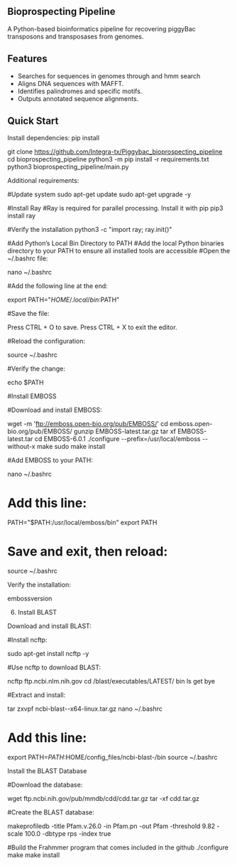 ## Bioprospecting Pipeline
A Python-based bioinformatics pipeline for recovering piggyBac transposons and transposases from genomes.

## Features
- Searches for sequences in genomes through and hmm search
- Aligns DNA sequences with MAFFT.
- Identifies palindromes and specific motifs.
- Outputs annotated sequence alignments.

## Quick Start
Install dependencies:
pip install

git clone https://github.com/Integra-tx/Piggybac_bioprospecting_pipeline
cd bioprospecting_pipeline
python3 -m pip install -r requirements.txt
python3 bioprospecting_pipeline/main.py

Additional requirements:

#Update system
sudo apt-get update
sudo apt-get upgrade -y

#Install Ray
#Ray is required for parallel processing. Install it with pip
pip3 install ray

#Verify the installation
python3 -c "import ray; ray.init()"

#Add Python’s Local Bin Directory to PATH
#Add the local Python binaries directory to your PATH to ensure all installed tools are accessible
#Open the ~/.bashrc file:

nano ~/.bashrc

#Add the following line at the end:

export PATH="$HOME/.local/bin:$PATH"

#Save the file:

Press CTRL + O to save.
Press CTRL + X to exit the editor.

#Reload the configuration:

source ~/.bashrc

#Verify the change:

echo $PATH

#Install EMBOSS

#Download and install EMBOSS:

wget -m 'ftp://emboss.open-bio.org/pub/EMBOSS/'
cd emboss.open-bio.org/pub/EMBOSS/
gunzip EMBOSS-latest.tar.gz
tar xf EMBOSS-latest.tar
cd EMBOSS-6.0.1
./configure --prefix=/usr/local/emboss --without-x
make
sudo make install

#Add EMBOSS to your PATH:

nano ~/.bashrc
# Add this line:
PATH="$PATH:/usr/local/emboss/bin"
export PATH
# Save and exit, then reload:
source ~/.bashrc

Verify the installation:

embossversion

6. Install BLAST

Download and install BLAST:

#Install ncftp:

sudo apt-get install ncftp -y

#Use ncftp to download BLAST:

ncftp ftp.ncbi.nlm.nih.gov
cd /blast/executables/LATEST/
bin
ls
get <latest BLAST tar.gz for Linux>
bye

#Extract and install:

tar zxvpf ncbi-blast-<version>-x64-linux.tar.gz
nano ~/.bashrc
# Add this line:
export PATH=$PATH:$HOME/config_files/ncbi-blast-<version>/bin
source ~/.bashrc

Install the BLAST Database

#Download the database:

wget ftp.ncbi.nih.gov/pub/mmdb/cdd/cdd.tar.gz
tar -xf cdd.tar.gz

#Create the BLAST database:

makeprofiledb -title Pfam.v.26.0 -in Pfam.pn -out Pfam -threshold 9.82 -scale 100.0 -dbtype rps -index true

#Build the Frahmmer program that comes included in the github
./configure
make
make install  


